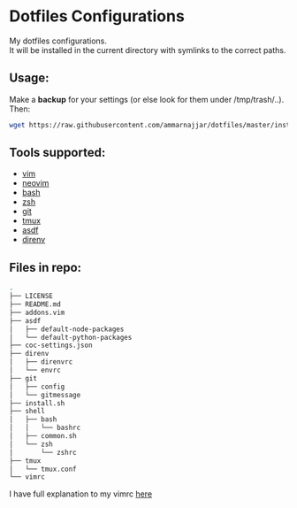 # Dotfiles Configurations

My dotfiles configurations.  
It will be installed in the current directory with symlinks to the correct paths.  

## Usage:

Make a **backup** for your settings (or else look for them under /tmp/trash/..).  
Then:

```bash
wget https://raw.githubusercontent.com/ammarnajjar/dotfiles/master/install.sh && $0 install.sh
```

## Tools supported:

- [vim](https://github.com/vim/vim)
- [neovim](https://github.com/neovim/neovim)
- [bash](https://www.gnu.org/software/bash/)
- [zsh](https://www.zsh.org/)
- [git](https://git-scm.com/)
- [tmux](https://github.com/tmux/tmux)
- [asdf](https://github.com/asdf-vm/asdf)
- [direnv](https://github.com/direnv/direnv)

## Files in repo:

```bash
.
├── LICENSE
├── README.md
├── addons.vim
├── asdf
│   ├── default-node-packages
│   └── default-python-packages
├── coc-settings.json
├── direnv
│   ├── direnvrc
│   └── envrc
├── git
│   ├── config
│   └── gitmessage
├── install.sh
├── shell
│   ├── bash
│   │   └── bashrc
│   ├── common.sh
│   └── zsh
│       └── zshrc
├── tmux
│   └── tmux.conf
└── vimrc
```

I have full explanation to my vimrc [here](https://ammarnajjar.github.io/editors/2016/06/19/Vimrc-Adventure/)
